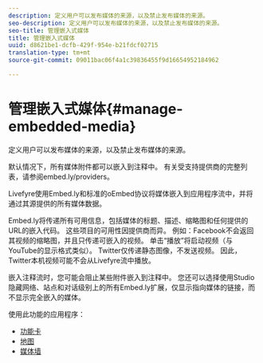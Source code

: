 ```yaml
---
description: 定义用户可以发布媒体的来源，以及禁止发布媒体的来源。
seo-description: 定义用户可以发布媒体的来源，以及禁止发布媒体的来源。
seo-title: 管理嵌入式媒体
title: 管理嵌入式媒体
uuid: d8621be1-dcfb-429f-954e-b21fdcf02715
translation-type: tm+mt
source-git-commit: 09011bac06f4a1c39836455f9d16654952184962

---
```



# 管理嵌入式媒体{#manage-embedded-media}

定义用户可以发布媒体的来源，以及禁止发布媒体的来源。

默认情况下，所有媒体附件都可以嵌入到注释中。 有关受支持提供商的完整列表，请参阅embed.ly/providers。

Livefyre使用Embed.ly和标准的oEmbed协议将媒体嵌入到应用程序流中，并将通过其源提供的所有媒体数据。

Embed.ly将传递所有可用信息，包括媒体的标题、描述、缩略图和任何提供的URL的嵌入代码。 这些项目的可用性因提供商而异。 例如：Facebook不会返回其视频的缩略图，并且只传递可嵌入的视频。 单击“播放”将启动视频（与YouTube的显示格式类似）。 Twitter仅传递静态图像，不发送视频。 因此，Twitter本机视频可能不会从Livefyre流中播放。

嵌入注释流时，您可能会阻止某些附件嵌入到注释中。 您还可以选择使用Studio隐藏网络、站点和对话级别上的所有Embed.ly扩展，仅显示指向媒体的链接，而不显示完全嵌入的媒体。

使用此功能的应用程序：

* [功能卡](/help/using/c-about-apps/c-feature-card-app/c-feature-card-app.md#c_feature_card_app)
* [地图](/help/using/c-about-apps/c-map-app/c-map-app.md#c_map_app)
* [媒体墙](/help/using/c-about-apps/c-media-wall-app/c-media-wall-app.md#c_media_wall_app)

